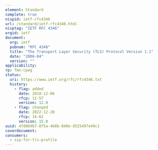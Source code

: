 ```yaml
---
element: Standard
complete: true
nispid: ietf-rfc4346
url: /standard/ietf-rfc4346.html
nisptag: "IETF RFC 4346"
orgid: ietf
document:
  org: ietf
  pubnum: "RFC 4346"
  title: "The Transport Layer Security (TLS) Protocol Version 1.1"
  date: "2006-04"
  version: ""
applicability:
rp: fmn-cpwg
status:
  uri: https://www.ietf.org/rfc/rfc4346.txt
  history: 
    - flag: added
      date: 2018-12-06
      rfcp: 11-57
      version: 12.0
    - flag: changed
      date: 2022-12-20
      rfcp: 14-62
      version: 15.0
uuid: 4fd869b7-875a-4b8b-840e-d525497e49c1
coverdocument:
consumers:
  - sip-for-tls-profile
---
```

